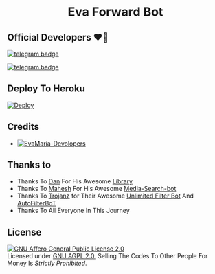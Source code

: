 <h1 align="center">
  <b>Eva Forward Bot</b>
</h1>

## Official Developers ❤️‍🔥

[![telegram badge](https://img.shields.io/badge/Mr-MKN-30302f?style=flat&logo=telegram)](https://t.me/mr_MKN)

[![telegram badge](https://img.shields.io/badge/KC-Aj-30302f?style=flat&logo=telegram)](https://t.me/KCAjm)

## Deploy To Heroku

[![Deploy](https://www.herokucdn.com/deploy/button.svg)](https://heroku.com/deploy?template=https://github.com/MrMKN/Eva-Forward-Bot)                                

## Credits 
* [![EvaMaria-Devolopers](https://img.shields.io/static/v1?label=EvaMaria&message=Devolopers&color=critical)](https://t.me/EvaMariaDevs)


## Thanks to 
 - Thanks To [Dan](https://github.com/pyrogram) For His Awesome [Library](https://github.com/pyrogram/pyrogram)
 - Thanks To [Mahesh](https://github.com/Mahesh0253) For His Awesome [Media-Search-bot](https://github.com/Mahesh0253/Media-Search-bot)
 - Thanks To [Trojanz](https://github.com/trojanzhex) for Their Awesome [Unlimited Filter Bot](https://github.com/TroJanzHEX/Unlimited-Filter-Bot) And [AutoFilterBoT](https://github.com/trojanzhex/auto-filter-bot)
 - Thanks To All Everyone In This Journey

## License 
[![GNU Affero General Public License 2.0](https://www.gnu.org/graphics/agplv3-155x51.png)](https://www.gnu.org/licenses/agpl-3.0.en.html#header)    
Licensed under [GNU AGPL 2.0.](https://github.com/EvamariaTG/evamaria/blob/master/LICENSE)
Selling The Codes To Other People For Money Is *Strictly Prohibited*.

